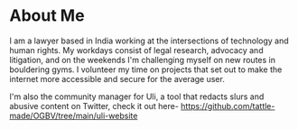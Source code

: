 # About Me
I am a lawyer based in India working at the intersections of technology and human rights. My workdays consist of legal research, advocacy and litigation, and on the weekends I'm challenging myself on new routes in bouldering gyms. I volunteer my time on projects that set out to make the internet more accessible and secure for the average user. 

I'm also the community manager for Uli, a tool that redacts slurs and abusive content on Twitter, check it out here- https://github.com/tattle-made/OGBV/tree/main/uli-website
